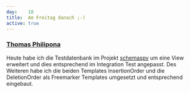 ```yaml
---
day: 	18
title:	Am Freitag danach ;-)
active: true
---
```



### [Thomas Philipona](https://github.com/phil-pona)
Heute habe ich die Testdatenbank im Projekt [schemaspy](https://github.com/drnoa/schemaspy) um eine View erweitert und dies entsprechend im Integration Test angepasst. Des Weiteren habe ich die beiden Templates InsertionOrder und die DeletionOrder als Freemarker Templates umgesetzt und entsprechend eingebaut.

